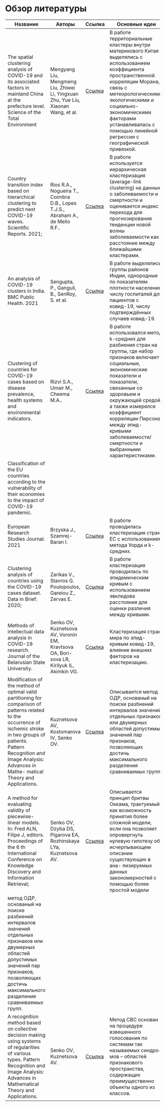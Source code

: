# Обзор литературы

| Название | Авторы   | Ссылка   | Основные идеи   |
|----------|----------|----------|----------|
| The spatial clustering analysis of COVID-19 and its associated factors in mainland China at the prefecture level. Science of the Total Environment     | Mengyang Liu, Mengmeng Liu, Zhiwei Li, Yingxuan Zhu, Yue Liu, Xiaonan Wang, et al.   | [Ссылка](https://www.ncbi.nlm.nih.gov/pmc/articles/PMC7896114/) | В работе территориальные кластеры внутри материкового Китая выделялись с использованием коэффициента пространственной корреляции Морана, связь с метеорологическими, экологическими и социально-экономическими факторами устанавливалась с помощью линейной регрессии с географической привязкой. |
| Country transition index based on hierarchical clustering to predict next COVID-19 waves. Scientific Reports. 2021;| Rios R.A., Nogueira T., Coimbra D.B., Lopes T.J.S., Abraham A., de Mello R.F..   | [Ссылка](https://www.nature.com/articles/s41598-021-94661-z)   | В работе используется иерархическая кластеризация (average-link clustering) на данных о заболеваемости и смертности и оценивается индекс перехода для прогнозирования тенденции новой волны заболеваемости как расстояние между ближайшими кластерами.|
| An analysis of COVID-19 clusters in India. BMC Public Health. 2021| Sengupta, P., Ganguli, B., SenRoy, S. et al. | [Ссылка](https://bmcpublichealth.biomedcentral.com/articles/10.1186/s12889-021-10491-8)   | В работе выделялись группы районов Индии, однородные по показателям плотности населения, числу госпиталей для пациентов с ковид-19, числу подтверждённых случаев ковид-19.|
| Clustering of countries for COVID-19 cases based on disease prevalence, health systems and environmental indicators.| Rizvi S.A., Umair M., Cheema M.A.. | [Ссылка](https://pubmed.ncbi.nlm.nih.gov/34253943/)   | В работе использовался метод k-средних для разбиения стран на группы, где набор признаков включает социальные, экономические показатели и показатели, связанные со здоровьем и окружающей средой, а также измерялся коэффициент корреляции Пирсона между эпид-кривыми заболеваемости/смертности и выбранными характеристиками.
| Classification of the EU countries according to the vulnerability of their economies to the impact of COVID-19 pandemic.
European Research Studies Journal. 2021 | Brzyska J., Szamrej-Baran I. | [Ссылка](https://www.google.com/url?sa=t&rct=j&q=&esrc=s&source=web&cd=&ved=2ahUKEwiv-pTtls-BAxVkFxAIHV7VA40QFnoECAwQAQ&url=https%3A%2F%2Fersj.eu%2Fjournal%2F2318%2Fdownload%2FClassification%2Bof%2Bthe%2BEU%2BCountries%2BAccording%2Bto%2Bthe%2BVulnerability%2Bof%2Btheir%2BEconomies%2Bto%2Bthe%2BImpact%2Bof%2BCOVID-19%2BPandemic.pdf&usg=AOvVaw07GD047p89nAfXY4CztCov&opi=89978449)  | В работе проводилась кластеризация стран ЕС с использованием метода Уорда и k-средних.|
| Clustering analysis of countries using the COVID-19 cases dataset. Data in Brief: 2020;| Zarikas V., Stavros G. Poulopoulos, Gareiou Z., Zervas E. | [Ссылка](https://pubmed.ncbi.nlm.nih.gov/32523977/)  | В работе кластеризация проводилась по эпидемическим кривым с использованием эвклидова расстояния для оценки различия между кривыми.|
| Methods of intellectual data analysis in COVID-19 research. Journal of the Belarusian State University.| Senko OV, Kuznetsova AV, Voronin EM, Kravtsova OA, Bori- sova LR, Kirilyuk IL, Akimkin VG.  | [Ссылка]([https://pubmed.ncbi.nlm.nih.gov/32523977/](https://www.google.com/url?sa=t&rct=j&q=&esrc=s&source=web&cd=&ved=2ahUKEwigpuW4l8-BAxWpHRAIHb_aDo8QFnoECAgQAQ&url=https%3A%2F%2Fwww.mathnet.ru%2Fphp%2FgetFT.phtml%3Fjrnid%3Dbgumi%26paperid%3D180%26what%3Dfullt&usg=AOvVaw1Vm0fu1XRS2-P6BCRbEBnd&opi=89978449)https://www.google.com/url?sa=t&rct=j&q=&esrc=s&source=web&cd=&ved=2ahUKEwigpuW4l8-BAxWpHRAIHb_aDo8QFnoECAgQAQ&url=https%3A%2F%2Fwww.mathnet.ru%2Fphp%2FgetFT.phtml%3Fjrnid%3Dbgumi%26paperid%3D180%26what%3Dfullt&usg=AOvVaw1Vm0fu1XRS2-P6BCRbEBnd&opi=89978449)  | Кластеризация стран мира по эпид-кривым ковид-19, влияние внешних факторов на кластеризацию.|
| Modification of the method of optimal valid partitioning for comparison of patterns related to the occurrence of ischemic stroke in two groups of patients. Pattern Recognition and Image Analysis: Advances in Mathe- matical Theory and Applications.| Kuznetsova AV, Kostomarova IV, Senko OV. | [Ссылка]([https://www.researchgate.net/publication/263340792_Modification_of_the_method_of_optimal_valid_partitioning_for_comparison_of_patterns_related_to_the_occurrence_of_ischemic_stroke_in_two_groups_of_patients)  | Описывается метод ОДР, основаный на поиске разбиений интервалов значений отдельных признаков или двумерных областей допустимых значений пар признаков, позволяющих достичь максимального разделения сравниваемых групп.|
| A method for evaluating validity of piecewise-linear models. In: Fred ALN, Filipe J, editors. Proceedings of the 6 th International Conference on Knowledge Discovery and Information Retrieval; | Senko OV, Dzyba DS, Pigarova EA, Rozhinskaya LYa, Kuznetsova AV. | [Ссылка]([https://www.scitepress.org/papers/2014/51569/51569.pdf)  | Описывается принцип бритвы Оккама, трактуемый как возможность принятия более сложной модели, если она позволяет опровергнуть нулевую гипотезу об исчерпывающем описании существующих в ана- лизируемых данных закономерностей с помощью более простой модели
метод ОДР, основаный на поиске разбиений интервалов значений отдельных признаков или двумерных областей допустимых значений пар признаков, позволяющих достичь максимального разделения сравниваемых групп.|
| A recognition method based on collective decision making using systems of regularities of various types. Pattern Recognition and Image Analysis: Advances in Mathematical Theory and Applications. | Senko OV, Kuznetsova AV. | [Ссылка]([http://www.machinelearning.ru/wiki/images/3/37/Senko_SWS.pdf)  | Метод СВС основан на процедуре взвешенного голосования по системам так называемых синдро- мов – областей признакового пространства, содержащих преимущественно объекты одного из классов.|





